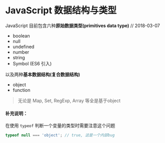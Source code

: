 # JavaScript 数据结构与类型

JavaScript 目前包含六种**原始数据类型\(primitives data type\)** // 2018-03-07

* boolean
* null
* undefined
* number
* string
* Symbol \(ES6 引入\)

以及两种**基本数据结构\(复合数据结构\)**

* object
* function

> 无论是 Map, Set, RegExp, Array 等全是基于object

#### 补充说明：

在使用 `typeof` 判断一个变量的类型时需要注意这个问题

```js
typeof null === 'object'; // true, 这是一个内部bug
```



